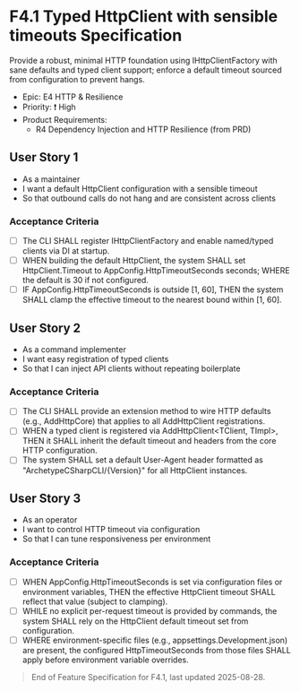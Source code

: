 # F4.1 Typed HttpClient with sensible timeouts Specification

Provide a robust, minimal HTTP foundation using IHttpClientFactory with sane defaults and typed client support; enforce a default timeout sourced from configuration to prevent hangs.

- Epic: E4 HTTP & Resilience
- Priority: ❗ High
- Product Requirements:
  - R4 Dependency Injection and HTTP Resilience (from PRD)

## User Story 1

- As a maintainer
- I want a default HttpClient configuration with a sensible timeout
- So that outbound calls do not hang and are consistent across clients

### Acceptance Criteria

- [ ] The CLI SHALL register IHttpClientFactory and enable named/typed clients via DI at startup.
- [ ] WHEN building the default HttpClient, the system SHALL set HttpClient.Timeout to AppConfig.HttpTimeoutSeconds seconds; WHERE the default is 30 if not configured.
- [ ] IF AppConfig.HttpTimeoutSeconds is outside [1, 60], THEN the system SHALL clamp the effective timeout to the nearest bound within [1, 60].

## User Story 2

- As a command implementer
- I want easy registration of typed clients
- So that I can inject API clients without repeating boilerplate

### Acceptance Criteria

- [ ] The CLI SHALL provide an extension method to wire HTTP defaults (e.g., AddHttpCore) that applies to all AddHttpClient registrations.
- [ ] WHEN a typed client is registered via AddHttpClient<TClient, TImpl>, THEN it SHALL inherit the default timeout and headers from the core HTTP configuration.
- [ ] The system SHALL set a default User-Agent header formatted as "ArchetypeCSharpCLI/{Version}" for all HttpClient instances.

## User Story 3

- As an operator
- I want to control HTTP timeout via configuration
- So that I can tune responsiveness per environment

### Acceptance Criteria

- [ ] WHEN AppConfig.HttpTimeoutSeconds is set via configuration files or environment variables, THEN the effective HttpClient timeout SHALL reflect that value (subject to clamping).
- [ ] WHILE no explicit per-request timeout is provided by commands, the system SHALL rely on the HttpClient default timeout set from configuration.
- [ ] WHERE environment-specific files (e.g., appsettings.Development.json) are present, the configured HttpTimeoutSeconds from those files SHALL apply before environment variable overrides.

> End of Feature Specification for F4.1, last updated 2025-08-28.
